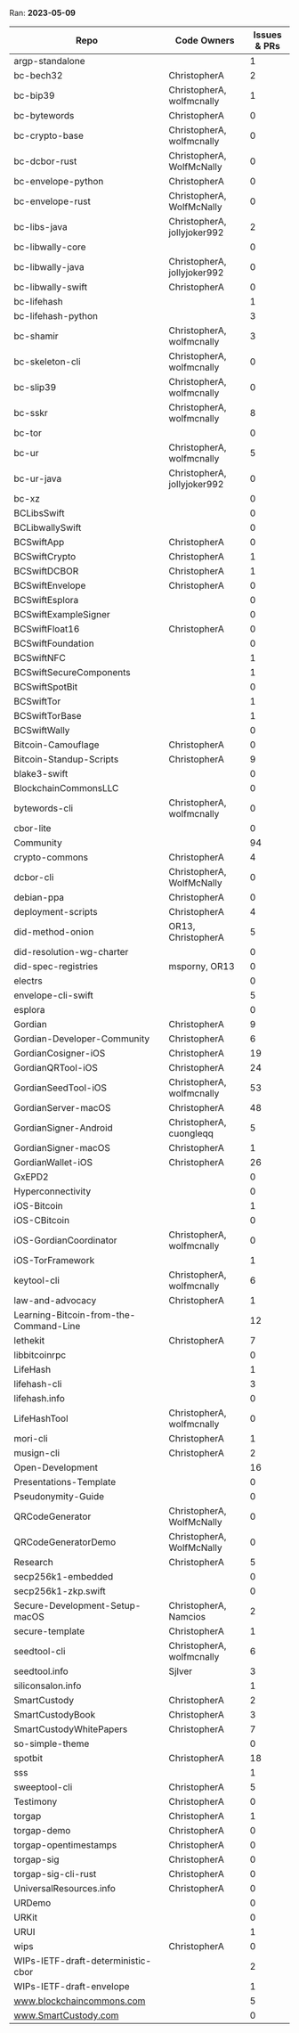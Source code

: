 Ran: **2023-05-09**

| Repo | Code Owners | Issues & PRs|
|------|-------------|------------|
| argp-standalone | | 1 |
| bc-bech32 | ChristopherA | 2 |
| bc-bip39 | ChristopherA, wolfmcnally | 1 |
| bc-bytewords | ChristopherA | 0 |
| bc-crypto-base | ChristopherA, wolfmcnally | 0 |
| bc-dcbor-rust | ChristopherA, WolfMcNally | 0 |
| bc-envelope-python | ChristopherA | 0 |
| bc-envelope-rust | ChristopherA, WolfMcNally | 0 |
| bc-libs-java | ChristopherA, jollyjoker992 | 2 |
| bc-libwally-core | | 0 |
| bc-libwally-java | ChristopherA, jollyjoker992 | 0 |
| bc-libwally-swift | ChristopherA | 0 |
| bc-lifehash | | 1 |
| bc-lifehash-python | | 3 |
| bc-shamir | ChristopherA, wolfmcnally | 3 |
| bc-skeleton-cli | ChristopherA, wolfmcnally | 0 |
| bc-slip39 | ChristopherA, wolfmcnally | 0 |
| bc-sskr | ChristopherA, wolfmcnally | 8 |
| bc-tor | | 0 |
| bc-ur | ChristopherA, wolfmcnally | 5 |
| bc-ur-java | ChristopherA, jollyjoker992 | 0 |
| bc-xz | | 0 |
| BCLibsSwift | | 0 |
| BCLibwallySwift | | 0 |
| BCSwiftApp | ChristopherA | 0 |
| BCSwiftCrypto | ChristopherA | 1 |
| BCSwiftDCBOR | ChristopherA | 1 |
| BCSwiftEnvelope | ChristopherA | 0 |
| BCSwiftEsplora | | 0 |
| BCSwiftExampleSigner | | 0 |
| BCSwiftFloat16 | ChristopherA | 0 |
| BCSwiftFoundation | | 0 |
| BCSwiftNFC | | 1 |
| BCSwiftSecureComponents | | 1 |
| BCSwiftSpotBit | | 0 |
| BCSwiftTor | | 1 |
| BCSwiftTorBase | | 1 |
| BCSwiftWally | | 0 |
| Bitcoin-Camouflage | ChristopherA | 0 |
| Bitcoin-Standup-Scripts | ChristopherA | 9 |
| blake3-swift | | 0 |
| BlockchainCommonsLLC | | 0 |
| bytewords-cli | ChristopherA, wolfmcnally | 0 |
| cbor-lite | | 0 |
| Community | | 94 |
| crypto-commons | ChristopherA | 4 |
| dcbor-cli | ChristopherA, WolfMcNally | 0 |
| debian-ppa | ChristopherA | 0 |
| deployment-scripts | ChristopherA | 4 |
| did-method-onion | OR13, ChristopherA | 5 |
| did-resolution-wg-charter | | 0 |
| did-spec-registries | msporny, OR13 | 0 |
| electrs | | 0 |
| envelope-cli-swift | | 5 |
| esplora | | 0 |
| Gordian | ChristopherA | 9 |
| Gordian-Developer-Community | ChristopherA | 6 |
| GordianCosigner-iOS | ChristopherA | 19 |
| GordianQRTool-iOS | ChristopherA | 24 |
| GordianSeedTool-iOS | ChristopherA, wolfmcnally | 53 |
| GordianServer-macOS | ChristopherA | 48 |
| GordianSigner-Android | ChristopherA, cuongleqq | 5 |
| GordianSigner-macOS | ChristopherA | 1 |
| GordianWallet-iOS | ChristopherA | 26 |
| GxEPD2 | | 0 |
| Hyperconnectivity | | 0 |
| iOS-Bitcoin | | 1 |
| iOS-CBitcoin | | 0 |
| iOS-GordianCoordinator | ChristopherA, wolfmcnally | 0 |
| iOS-TorFramework | | 1 |
| keytool-cli | ChristopherA, wolfmcnally | 6 |
| law-and-advocacy | ChristopherA | 1 |
| Learning-Bitcoin-from-the-Command-Line | | 12 |
| lethekit | ChristopherA | 7 |
| libbitcoinrpc | | 0 |
| LifeHash | | 1 |
| lifehash-cli | | 3 |
| lifehash.info | | 0 |
| LifeHashTool | ChristopherA, wolfmcnally | 0 |
| mori-cli | ChristopherA | 1 |
| musign-cli | ChristopherA | 2 |
| Open-Development | | 16 |
| Presentations-Template | | 0 |
| Pseudonymity-Guide | | 0 |
| QRCodeGenerator | ChristopherA, WolfMcNally | 0 |
| QRCodeGeneratorDemo | ChristopherA, WolfMcNally | 0 |
| Research | ChristopherA | 5 |
| secp256k1-embedded | | 0 |
| secp256k1-zkp.swift | | 0 |
| Secure-Development-Setup-macOS | ChristopherA, Namcios | 2 |
| secure-template | ChristopherA | 1 |
| seedtool-cli | ChristopherA, wolfmcnally | 6 |
| seedtool.info | Sjlver | 3 |
| siliconsalon.info | | 1 |
| SmartCustody | ChristopherA | 2 |
| SmartCustodyBook | ChristopherA | 3 |
| SmartCustodyWhitePapers | ChristopherA | 7 |
| so-simple-theme | | 0 |
| spotbit | ChristopherA | 18 |
| sss | | 1 |
| sweeptool-cli | ChristopherA | 5 |
| Testimony | ChristopherA | 0 |
| torgap | ChristopherA | 1 |
| torgap-demo | ChristopherA | 0 |
| torgap-opentimestamps | ChristopherA | 0 |
| torgap-sig | ChristopherA | 0 |
| torgap-sig-cli-rust | ChristopherA | 0 |
| UniversalResources.info | ChristopherA | 0 |
| URDemo | | 0 |
| URKit | | 0 |
| URUI | | 1 |
| wips | ChristopherA | 0 |
| WIPs-IETF-draft-deterministic-cbor | | 2 |
| WIPs-IETF-draft-envelope | | 1 |
| www.blockchaincommons.com | | 5 |
| www.SmartCustody.com | | 0 |
